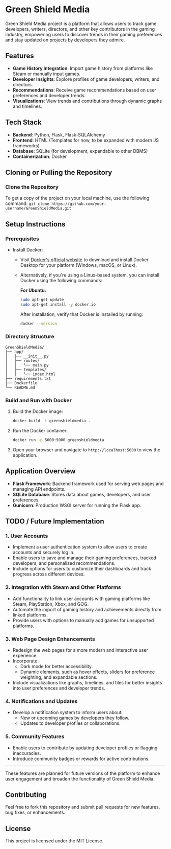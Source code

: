 
# Green Shield Media

Green Shield Media project is a platform that allows users to track game developers, writers, directors, and other key contributors in the gaming industry, empowering users to discover trends in their gaming preferences and stay updated on projects by developers they admire.

## Features
- **Game History Integration**: Import game history from platforms like Steam or manually input games.
- **Developer Insights**: Explore profiles of game developers, writers, and directors.
- **Recommendations**: Receive game recommendations based on user preferences and developer trends.
- **Visualizations**: View trends and contributions through dynamic graphs and timelines.

## Tech Stack
- **Backend**: Python, Flask, Flask-SQLAlchemy
- **Frontend**: HTML (Templates for now, to be expanded with modern JS frameworks)
- **Database**: SQLite (for development, expandable to other DBMS)
- **Containerization**: Docker

## Cloning or Pulling the Repository

### Clone the Repository
To get a copy of the project on your local machine, use the following command:
    ```
    git clone https://github.com/your-username/GreenShieldMedia.git
    ```

## Setup Instructions

### Prerequisites
- Install Docker:
  - Visit [Docker's official website](https://www.docker.com/products/docker-desktop/) to download and install Docker Desktop for your platform (Windows, macOS, or Linux).
  - Alternatively, if you're using a Linux-based system, you can install Docker using the following commands:

    **For Ubuntu:**
    ```bash
    sudo apt-get update
    sudo apt-get install -y docker.io
    ```

    After installation, verify that Docker is installed by running:
    ```bash
    docker --version
    ```


### Directory Structure
```plaintext
GreenShieldMedia/
├── app/
│   ├── __init__.py
│   ├── routes/
│   │   └── main.py
│   ├── templates/
│   │   └── index.html
├── requirements.txt
├── Dockerfile
└── README.md
```

### Build and Run with Docker
1. Build the Docker image:
   ```bash
   docker build -t greenshieldmedia .
   ```

2. Run the Docker container:
   ```bash
   docker run -p 5000:5000 greenshieldmedia
   ```

3. Open your browser and navigate to `http://localhost:5000` to view the application.

## Application Overview
- **Flask Framework**: Backend framework used for serving web pages and managing API endpoints.
- **SQLite Database**: Stores data about games, developers, and user preferences.
- **Gunicorn**: Production WSGI server for running the Flask app.

## TODO / Future Implementation

### 1. User Accounts
- Implement a user authentication system to allow users to create accounts and securely log in.
- Enable users to save and manage their gaming preferences, tracked developers, and personalized recommendations.
- Include options for users to customize their dashboards and track progress across different devices.

### 2. Integration with Steam and Other Platforms
- Add functionality to link user accounts with gaming platforms like Steam, PlayStation, Xbox, and GOG.
- Automate the import of gaming history and achievements directly from linked platforms.
- Provide users with options to manually add games for unsupported platforms.

### 3. Web Page Design Enhancements
- Redesign the web pages for a more modern and interactive user experience.
- Incorporate:
  - Dark mode for better accessibility.
  - Dynamic elements, such as hover effects, sliders for preference weighting, and expandable sections.
- Include visualizations like graphs, timelines, and tiles for better insights into user preferences and developer trends.

### 4. Notifications and Updates
- Develop a notification system to inform users about:
  - New or upcoming games by developers they follow.
  - Updates to developer profiles or collaborations.

### 5. Community Features
- Enable users to contribute by updating developer profiles or flagging inaccuracies.
- Introduce community badges or rewards for active contributions.

---

These features are planned for future versions of the platform to enhance user engagement and broaden the functionality of Green Shield Media.


## Contributing
Feel free to fork this repository and submit pull requests for new features, bug fixes, or enhancements.

## License
This project is licensed under the MIT License.
